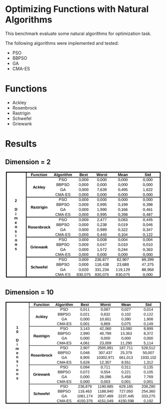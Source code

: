 # Optimizing Functions with Natural Algorithms

This benchmark evaluate some natural algorithms for optimization task.

The following algorithms were implemented and tested:
- PSO
- BBPSO
- GA
- CMA-ES

# Functions
- Ackley
- Rosenbrock
- Rastrigin 
- Schwefel
- Griewank

# Results
## Dimension = 2
![2D Results](https://github.com/lspaulucio/CN-20192/blob/master/EC1/results/results_dim2.png)

## Dimension = 10
![10D Results](https://github.com/lspaulucio/CN-20192/blob/master/EC1/results/results_10dim.png)
